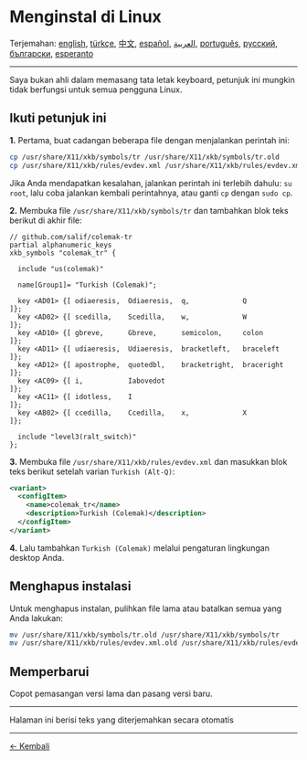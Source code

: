 # Menginstal di Linux

Terjemahan: [english](LINUX.md), [türkçe](LINUX.tr.md), [中文](LINUX.zh-CN.md), [español](LINUX.es.md), [العربية](LINUX.ar.md), [português](LINUX.pt.md), [русский](LINUX.ru.md), [български](LINUX.bg.md), [esperanto](LINUX.eo.md)

---

Saya bukan ahli dalam memasang tata letak keyboard, petunjuk ini mungkin tidak berfungsi untuk semua pengguna Linux.

## Ikuti petunjuk ini

**1.** Pertama, buat cadangan beberapa file dengan menjalankan perintah ini:

```bash
cp /usr/share/X11/xkb/symbols/tr /usr/share/X11/xkb/symbols/tr.old
cp /usr/share/X11/xkb/rules/evdev.xml /usr/share/X11/xkb/rules/evdev.xml.old
```

Jika Anda mendapatkan kesalahan, jalankan perintah ini terlebih dahulu: `su root`, lalu coba jalankan kembali perintahnya, atau ganti `cp` dengan `sudo cp`.

**2.** Membuka file `/usr/share/X11/xkb/symbols/tr` dan tambahkan blok teks berikut di akhir file:

```
// github.com/salif/colemak-tr
partial alphanumeric_keys
xkb_symbols "colemak_tr" {

  include "us(colemak)"

  name[Group1]= "Turkish (Colemak)";

  key <AD01> {[ odiaeresis,  Odiaeresis,  q,             Q          ]};
  key <AD02> {[ scedilla,    Scedilla,    w,             W          ]};
  key <AD10> {[ gbreve,      Gbreve,      semicolon,     colon      ]};
  key <AD11> {[ udiaeresis,  Udiaeresis,  bracketleft,   braceleft  ]};
  key <AD12> {[ apostrophe,  quotedbl,    bracketright,  braceright ]};
  key <AC09> {[ i,           Iabovedot                              ]};
  key <AC11> {[ idotless,    I                                      ]};
  key <AB02> {[ ccedilla,    Ccedilla,    x,             X          ]};

  include "level3(ralt_switch)"
};
```

**3.** Membuka file `/usr/share/X11/xkb/rules/evdev.xml` dan masukkan blok teks berikut setelah varian `Turkish (Alt-Q)`:

```xml
<variant>
  <configItem>
    <name>colemak_tr</name>
    <description>Turkish (Colemak)</description>
  </configItem>
</variant>
```

**4.** Lalu tambahkan `Turkish (Colemak)` melalui pengaturan lingkungan desktop Anda.

## Menghapus instalasi

Untuk menghapus instalan, pulihkan file lama atau batalkan semua yang Anda lakukan:

```bash
mv /usr/share/X11/xkb/symbols/tr.old /usr/share/X11/xkb/symbols/tr
mv /usr/share/X11/xkb/rules/evdev.xml.old /usr/share/X11/xkb/rules/evdev.xml
```

## Memperbarui

Copot pemasangan versi lama dan pasang versi baru.

---

Halaman ini berisi teks yang diterjemahkan secara otomatis

---

[← Kembali](./README.id.md)
